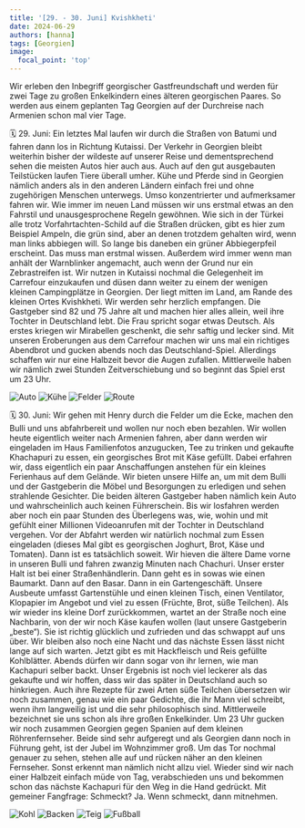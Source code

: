 ```yaml
---
title: '[29. - 30. Juni] Kvishkheti'
date: 2024-06-29
authors: [hanna]
tags: [Georgien]
image:
  focal_point: 'top'
---
```

Wir erleben den Inbegriff georgischer Gastfreundschaft und werden für zwei Tage zu großen Enkelkindern eines älteren georgischen Paares. So werden aus einem geplanten Tag Georgien auf der Durchreise nach Armenien schon mal vier Tage.

<!--more-->

🗓️ 29. Juni: Ein letztes Mal laufen wir durch die Straßen von Batumi und fahren dann los in Richtung Kutaissi. Der Verkehr in Georgien bleibt weiterhin bisher der wildeste auf unserer Reise und dementsprechend sehen die meisten Autos hier auch aus. Auch auf den gut ausgebauten Teilstücken laufen Tiere überall umher. Kühe und Pferde sind in Georgien nämlich anders als in den anderen Ländern einfach frei und ohne zugehörigen Menschen unterwegs. Umso konzentrierter und aufmerksamer fahren wir. Wie immer im neuen Land müssen wir uns erstmal etwas an den Fahrstil und unausgesprochene Regeln gewöhnen. Wie sich in der Türkei alle trotz Vorfahrtachten-Schild auf die Straßen drücken, gibt es hier zum Beispiel Ampeln, die grün sind, aber an denen trotzdem gehalten wird, wenn man links abbiegen will. So lange bis daneben ein grüner Abbiegerpfeil erscheint. Das muss man erstmal wissen. Außerdem wird immer wenn man anhält der Warnblinker angemacht, auch wenn der Grund nur ein Zebrastreifen ist. Wir nutzen in Kutaissi nochmal die Gelegenheit im Carrefour einzukaufen und düsen dann weiter zu einem der wenigen kleinen Campingplätze in Georgien. Der liegt mitten im Land, am Rande des kleinen Ortes Kvishkheti. Wir werden sehr herzlich empfangen. Die Gastgeber sind 82 und 75 Jahre alt und machen hier alles allein, weil ihre Tochter in Deutschland lebt. Die Frau spricht sogar etwas Deutsch. Als erstes kriegen wir Mirabellen geschenkt, die sehr saftig und lecker sind. Mit unseren Eroberungen aus dem Carrefour machen wir uns mal ein richtiges Abendbrot und gucken abends noch das Deutschland-Spiel. Allerdings schaffen wir nur eine Halbzeit bevor die Augen zufallen. Mittlerweile haben wir nämlich zwei Stunden Zeitverschiebung und so beginnt das Spiel erst um 23 Uhr.

<img src="Auto.jpg" alt="Auto" caption="">

<img src="Kuehe.jpg" alt="Kühe" caption="">

<img src="Felder.jpg" alt="Felder" caption="">

<img src="Route_29.06.24.jpg" alt="Route" caption=" ">

🗓️ 30. Juni: Wir gehen mit Henry durch die Felder um die Ecke, machen den Bulli und uns abfahrbereit und wollen nur noch eben bezahlen. Wir wollen heute eigentlich weiter nach Armenien fahren, aber dann werden wir eingeladen im Haus Familienfotos anzugucken, Tee zu trinken und gekaufte Khachapuri zu essen, ein georgisches Brot mit Käse gefüllt. Dabei erfahren wir, dass eigentlich ein paar Anschaffungen anstehen für ein kleines Ferienhaus auf dem Gelände. Wir bieten unsere Hilfe an, um mit dem Bulli und der Gastgeberin die Möbel und Besorgungen zu erledigen und sehen strahlende Gesichter. Die beiden älteren Gastgeber haben nämlich kein Auto und wahrscheinlich auch keinen Führerschein. Bis wir losfahren werden aber noch ein paar Stunden des Überlegens was, wie, wohin und mit gefühlt einer Millionen Videoanrufen mit der Tochter in Deutschland vergehen. Vor der Abfahrt werden wir natürlich nochmal zum Essen eingeladen (dieses Mal gibt es georgischen Joghurt, Brot, Käse und Tomaten). Dann ist es tatsächlich soweit. Wir hieven die ältere Dame vorne in unseren Bulli und fahren zwanzig Minuten nach Chachuri. Unser erster Halt ist bei einer Straßenhändlerin. Dann geht es in sowas wie einen Baumarkt. Dann auf den Basar. Dann in ein Gartengeschäft. Unsere Ausbeute umfasst Gartenstühle und einen kleinen  Tisch, einen Ventilator, Klopapier im Angebot und viel zu essen (Früchte, Brot, süße Teilchen). Als wir wieder ins kleine Dorf zurückkommen, wartet an der Straße noch eine Nachbarin, von der wir noch Käse kaufen wollen (laut unsere Gastgeberin „beste“). Sie ist richtig glücklich und zufrieden und das schwappt auf uns über. Wir bleiben also noch eine Nacht und das nächste Essen lässt nicht lange auf sich warten. Jetzt gibt es mit Hackfleisch und Reis gefüllte Kohlblätter. Abends dürfen wir dann sogar von ihr lernen, wie man Kachapuri selber backt. Unser Ergebnis ist noch viel leckerer als das gekaufte und wir hoffen, dass wir das später in Deutschland auch so hinkriegen. Auch ihre Rezepte für zwei Arten süße Teilchen übersetzen wir noch zusammen, genau wie ein paar Gedichte, die ihr Mann viel schreibt, wenn ihm langweilig ist und die sehr philosophisch sind. Mittlerweile bezeichnet sie uns schon als ihre großen Enkelkinder. Um 23 Uhr gucken wir noch zusammen Georgien gegen Spanien auf dem kleinen Röhrenfernseher. Beide sind sehr aufgeregt und als Georgien dann noch in Führung geht, ist der Jubel im Wohnzimmer groß. Um das Tor nochmal genauer zu sehen, stehen alle auf und rücken näher an den kleinen Fernseher. Sonst erkennt man nämlich nicht allzu viel. Wieder sind wir nach einer Halbzeit einfach müde von Tag, verabschieden uns und bekommen schon das nächste Kachapuri für den Weg in die Hand gedrückt. Mit gemeiner Fangfrage: Schmeckt? Ja. Wenn schmeckt, dann mitnehmen.

<img src="Kohl.jpg" alt="Kohl" caption="">

<img src="Hanna.jpg" alt="Backen" caption="">

<img src="Teig.jpg" alt="Teig" caption="">

<img src="Tobi.jpg" alt="Fußball" caption="">
